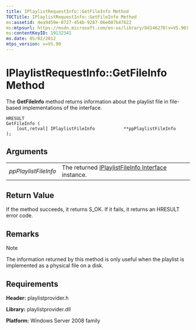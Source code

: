```yaml
---
title: IPlaylistRequestInfo::GetFileInfo Method
TOCTitle: IPlaylistRequestInfo::GetFileInfo Method
ms:assetid: 4ea9459e-0727-454b-9287-06e087b47622
ms:mtpsurl: https://msdn.microsoft.com/en-us/library/Dd146270(v=VS.90)
ms:contentKeyID: 19132341
ms.date: 05/02/2012
mtps_version: v=VS.90
---
```


# IPlaylistRequestInfo::GetFileInfo Method

The **GetFileInfo** method returns information about the playlist file in file-based implementations of the interface.

    HRESULT
    GetFileInfo (
        [out,retval] IPlaylistFileInfo           **ppPlaylistFileInfo
    );

## Arguments

|||
|--- |--- |
|*ppPlaylistFileInfo*|The returned [IPlaylistFileInfo Interface](https://msdn.microsoft.com/en-us/library/dd146277(v=vs.90)) instance.|


## Return Value

If the method succeeds, it returns S\_OK. If it fails, it returns an HRESULT error code.

## Remarks

> [!NOTE]  
> The information returned by this method is only useful when the playlist is implemented as a physical file on a disk.

## Requirements

**Header:** playlistprovider.h

**Library:** playlistprovider.dll

**Platform:** Windows Server 2008 family

